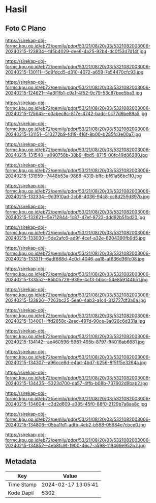 # Hasil

## Foto C Plano

https://sirekap-obj-formc.kpu.go.id/eb72/pemilu/pdpr/53/21/08/20/03/5321082003006-20240215-123834--f45b4029-dee6-4a25-92b4-dc0f53d7d14f.jpg

https://sirekap-obj-formc.kpu.go.id/eb72/pemilu/pdpr/53/21/08/20/03/5321082003006-20240215-130111--5d9fdcd5-d310-4072-a659-7e54470cfc93.jpg

https://sirekap-obj-formc.kpu.go.id/eb72/pemilu/pdpr/53/21/08/20/03/5321082003006-20240215-124621--4a3f1fb1-c9a1-4f52-9c79-53c87bee5ba3.jpg

https://sirekap-obj-formc.kpu.go.id/eb72/pemilu/pdpr/53/21/08/20/03/5321082003006-20240215-125645--c0abec8c-817e-4742-badc-0c77d6be89a5.jpg

https://sirekap-obj-formc.kpu.go.id/eb72/pemilu/pdpr/53/21/08/20/03/5321082003006-20240215-131151--513272b9-fd19-416f-8b00-b285fd3e00a7.jpg

https://sirekap-obj-formc.kpu.go.id/eb72/pemilu/pdpr/53/21/08/20/03/5321082003006-20240215-131548--a090758b-38b9-4bd5-8715-00fc49d86280.jpg

https://sirekap-obj-formc.kpu.go.id/eb72/pemilu/pdpr/53/21/08/20/03/5321082003006-20240215-131959--7448b53a-9868-4319-bffc-bf61a56bc1f0.jpg

https://sirekap-obj-formc.kpu.go.id/eb72/pemilu/pdpr/53/21/08/20/03/5321082003006-20240215-132334--9d3910ad-2cb8-4036-94c8-cc8d259d897b.jpg

https://sirekap-obj-formc.kpu.go.id/eb72/pemilu/pdpr/53/21/08/20/03/5321082003006-20240215-132621--5e712844-1c87-47ef-8723-ddd92b51bd20.jpg

https://sirekap-obj-formc.kpu.go.id/eb72/pemilu/pdpr/53/21/08/20/03/5321082003006-20240215-133030--5de2afc6-ad9f-4cef-a32e-8204390fb9d5.jpg

https://sirekap-obj-formc.kpu.go.id/eb72/pemilu/pdpr/53/21/08/20/03/5321082003006-20240215-133311--6adf668d-4c0d-4046-aa18-af636d36fc08.jpg

https://sirekap-obj-formc.kpu.go.id/eb72/pemilu/pdpr/53/21/08/20/03/5321082003006-20240215-133552--85b05728-939e-4cf3-bbbc-54e859144b51.jpg

https://sirekap-obj-formc.kpu.go.id/eb72/pemilu/pdpr/53/21/08/20/03/5321082003006-20240215-133826--7263bc25-5ea0-4ab3-a1c4-312727df3a0a.jpg

https://sirekap-obj-formc.kpu.go.id/eb72/pemilu/pdpr/53/21/08/20/03/5321082003006-20240215-134001--ffd2658c-2aec-497d-90ce-3a026c6d331a.jpg

https://sirekap-obj-formc.kpu.go.id/eb72/pemilu/pdpr/53/21/08/20/03/5321082003006-20240215-134142--ae460596-5961-495b-8797-ff4016ab6681.jpg

https://sirekap-obj-formc.kpu.go.id/eb72/pemilu/pdpr/53/21/08/20/03/5321082003006-20240215-134307--a96cce8d-e4ad-4bd7-b256-8f51f5e3264a.jpg

https://sirekap-obj-formc.kpu.go.id/eb72/pemilu/pdpr/53/21/08/20/03/5321082003006-20240215-134435--5323d700-da57-4ffb-b08b-737602d9bab2.jpg

https://sirekap-obj-formc.kpu.go.id/eb72/pemilu/pdpr/53/21/08/20/03/5321082003006-20240215-134604--c3d2d609-a385-45f0-88f0-2129b7a8ae8c.jpg

https://sirekap-obj-formc.kpu.go.id/eb72/pemilu/pdpr/53/21/08/20/03/5321082003006-20240215-134806--05ba1fd1-adfb-4eb2-b598-05684e7cbce0.jpg

https://sirekap-obj-formc.kpu.go.id/eb72/pemilu/pdpr/53/21/08/20/03/5321082003006-20240215-134852--4eb8fc9f-1900-46c7-a598-119469e952b2.jpg


## Metadata

| Key        | Value               |
| ---------- | ------------------- |
| Time Stamp | 2024-02-17 13:05:41 |
| Kode Dapil | 5302                |



